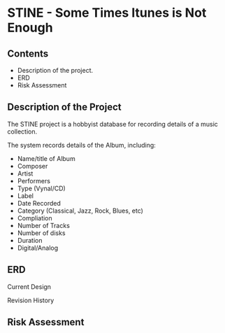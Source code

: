 # STINE - Some Times Itunes is Not Enough

## Contents
* Description of the project.
* ERD
* Risk Assessment

## Description of the Project
The STINE project is a hobbyist database for recording details of a music collection. 

The system records details of the Album, including:
* Name/title of Album
* Composer
* Artist
* Performers
* Type (Vynal/CD)
* Label
* Date Recorded
* Category (Classical, Jazz, Rock, Blues, etc)
* Compliation
* Number of Tracks
* Number of disks
* Duration
* Digital/Analog


## ERD 
Current Design

Revision History


## Risk Assessment
